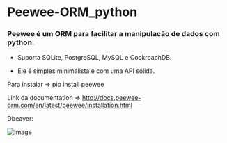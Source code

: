 # Peewee-ORM_python


### Peewee é um ORM para facilitar a manipulação de dados com python.  

- Suporta SQLite, PostgreSQL, MySQL e CockroachDB.

- Ele é simples minimalista e com uma API sólida.


Para instalar => pip install peewee

Link da documentation => http://docs.peewee-orm.com/en/latest/peewee/installation.html


Dbeaver:

![image](https://user-images.githubusercontent.com/43301551/204045115-9e24d1f3-c2ed-4845-9aeb-03b6f10ee56f.png)


